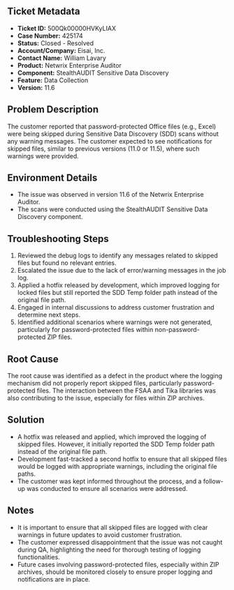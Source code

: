 ## Ticket Metadata
- **Ticket ID:** 500Qk00000HVKyLIAX
- **Case Number:** 425174
- **Status:** Closed - Resolved
- **Account/Company:** Eisai, Inc.
- **Contact Name:** William Lavary
- **Product:** Netwrix Enterprise Auditor
- **Component:** StealthAUDIT Sensitive Data Discovery
- **Feature:** Data Collection
- **Version:** 11.6

## Problem Description
The customer reported that password-protected Office files (e.g., Excel) were being skipped during Sensitive Data Discovery (SDD) scans without any warning messages. The customer expected to see notifications for skipped files, similar to previous versions (11.0 or 11.5), where such warnings were provided.

## Environment Details
- The issue was observed in version 11.6 of the Netwrix Enterprise Auditor.
- The scans were conducted using the StealthAUDIT Sensitive Data Discovery component.

## Troubleshooting Steps
1. Reviewed the debug logs to identify any messages related to skipped files but found no relevant entries.
2. Escalated the issue due to the lack of error/warning messages in the job log.
3. Applied a hotfix released by development, which improved logging for locked files but still reported the SDD Temp folder path instead of the original file path.
4. Engaged in internal discussions to address customer frustration and determine next steps.
5. Identified additional scenarios where warnings were not generated, particularly for password-protected files within non-password-protected ZIP files.

## Root Cause
The root cause was identified as a defect in the product where the logging mechanism did not properly report skipped files, particularly password-protected files. The interaction between the FSAA and Tika libraries was also contributing to the issue, especially for files within ZIP archives.

## Solution
- A hotfix was released and applied, which improved the logging of skipped files. However, it initially reported the SDD Temp folder path instead of the original file path.
- Development fast-tracked a second hotfix to ensure that all skipped files would be logged with appropriate warnings, including the original file paths.
- The customer was kept informed throughout the process, and a follow-up was conducted to ensure all scenarios were addressed.

## Notes
- It is important to ensure that all skipped files are logged with clear warnings in future updates to avoid customer frustration.
- The customer expressed disappointment that the issue was not caught during QA, highlighting the need for thorough testing of logging functionalities.
- Future cases involving password-protected files, especially within ZIP archives, should be monitored closely to ensure proper logging and notifications are in place.